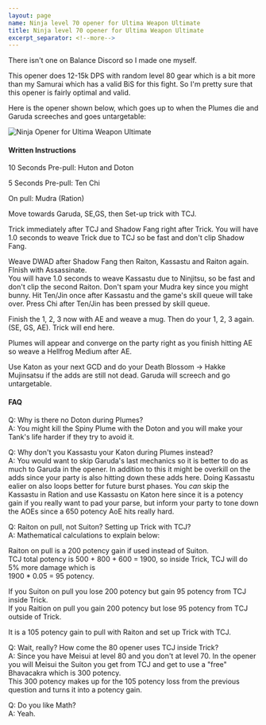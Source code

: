 ```yaml
---
layout: page
name: Ninja level 70 opener for Ultima Weapon Ultimate
title: Ninja level 70 opener for Ultima Weapon Ultimate
excerpt_separator: <!--more-->
---
```

There isn't one on Balance Discord so I made one myself.
<!--more-->

This opener does 12-15k DPS with random level 80 gear which is a bit more than my Samurai which has a valid BiS for this fight. So I'm pretty sure that
this opener is fairly optimal and valid.

Here is the opener shown below, which goes up to when the Plumes die and Garuda screeches and goes untargetable:

![Ninja Opener for Ultima Weapon Ultimate](/main/assets/nin_uwu_opener.png)

<h4>Written Instructions </h4>

10 Seconds Pre-pull: Huton and Doton

5 Seconds Pre-pull: Ten Chi

On pull: Mudra (Ration)

Move towards Garuda, SE,GS, then Set-up trick with TCJ.

Trick immediately after TCJ and Shadow Fang right after Trick. You will have 1.0 seconds to weave Trick due to TCJ so be fast and don't clip Shadow Fang.

Weave DWAD after Shadow Fang then Raiton, Kassastu and Raiton again. FInish with Assassinate.  
You will have 1.0 seconds to weave Kassastu due to Ninjitsu, so be fast and don't clip the second Raiton. Don't spam your Mudra key since you might bunny.
Hit Ten/Jin once after Kassastu and the game's skill queue will take over. Press Chi after Ten/Jin has been pressed by skill queue.

Finish the 1, 2, 3 now with AE and weave a mug. Then do your 1, 2, 3 again. (SE, GS, AE). Trick will end here.

Plumes will appear and converge on the party right as you finish hitting AE so weave a Hellfrog Medium after AE.

Use Katon as your next GCD and do your Death Blossom -> Hakke Mujinsatsu if the adds are still not dead. Garuda will screech and go untargetable.

<h4>FAQ</h4>

Q: Why is there no Doton during Plumes?  
A: You might kill the Spiny Plume with the Doton and you will make your Tank's life harder if they try to avoid it. 

Q: Why don't you Kassastu your Katon during Plumes instead?  
A: You would want to skip Garuda's last mechanics so it is better to do as much to Garuda in the opener. In addition to this it might be overkill on the adds since 
your party is also hitting down these adds here. Doing Kassastu ealier on also loops better for future burst phases. You *can* skip the Kassastu in Ration and use Kassastu on Katon here
since it is a potency gain if you really want to pad your parse, but inform your party to tone down the AOEs since a 650 potency AoE hits really hard.

Q: Raiton on pull, not Suiton? Setting up Trick with TCJ?  
A: Mathematical calculations to explain below:

Raiton on pull is a 200 potency gain if used instead of Suiton.  
TCJ total potency is 500 + 800 + 600 = 1900, so inside Trick, TCJ will do 5% more damage which is  
1900 * 0.05 = 95 potency.

If you Suiton on pull you lose 200 potency but gain 95 potency from TCJ inside Trick.  
If you Raition on pull you gain 200 potency but lose 95 potency from TCJ outside of Trick.

It is a 105 potency gain to pull with Raiton and set up Trick with TCJ.

Q: Wait, really? How come the 80 opener uses TCJ inside Trick?  
A: Since you have Meisui at level 80 and you don't at level 70. In the opener you will Meisui the Suiton you get from TCJ and get to use a "free" Bhavacakra which is 300 potency.  
This 300 potency makes up for the 105 potency loss from the previous question and turns it into a potency gain.

Q: Do you like Math?  
A: Yeah. 

 
